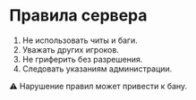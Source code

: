 # Правила сервера

1. Не использовать читы и баги.
2. Уважать других игроков.
3. Не гриферить без разрешения.
4. Следовать указаниям администрации.

⚠ Нарушение правил может привести к бану.

